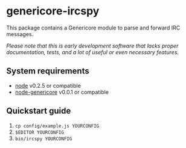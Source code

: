 # genericore-ircspy

This package contains a Genericore module to parse and forward IRC messages.

*Please note that this is early development software
 that lacks proper documentation, tests, and a lot of useful or even necessary features.*

## System requirements

- [node](http://nodejs.org/) v0.2.5 or compatible
- [node-genericore](https://github.com/shackspace/node-genericore) v0.0.1
  or compatible

## Quickstart guide

1. ``cp config/example.js YOURCONFIG``
2. ``$EDITOR YOURCONFIG``
3. ``bin/ircspy YOURCONFIG``

